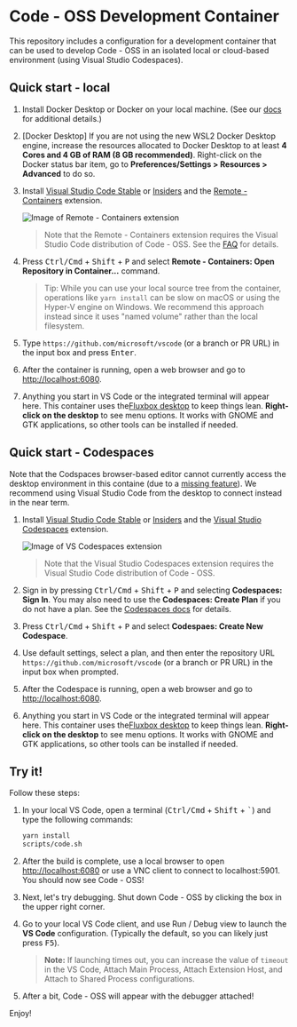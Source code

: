 # Code - OSS Development Container

This repository includes a configuration for a development container that can be used to develop Code - OSS in an isolated local or cloud-based environment (using Visual Studio Codespaces).

## Quick start - local

1. Install Docker Desktop or Docker on your local machine. (See our [docs](https://aka.ms/vscode-remote/containers/getting-started) for additional details.)

2. [Docker Desktop] If you are not using the new WSL2 Docker Desktop engine, increase the resources allocated to Docker Desktop to at least **4 Cores and 4 GB of RAM (8 GB recommended)**. Right-click on the Docker status bar item, go to **Preferences/Settings > Resources > Advanced** to do so.

3. Install [Visual Studio Code Stable](https://code.visualstudio.com/) or [Insiders](https://code.visualstudio.com/insiders/) and the [Remote - Containers](https://aka.ms/vscode-remote/download/containers) extension.

    ![Image of Remote - Containers extension](https://microsoft.github.io/vscode-remote-release/images/remote-containers-extn.png)

    > Note that the Remote - Containers extension requires the Visual Studio Code distribution of Code - OSS. See the [FAQ](https://aka.ms/vscode-remote/faq/license) for details.

4. Press <kbd>Ctrl/Cmd</kbd> + <kbd>Shift</kbd> + <kbd>P</kbd> and select **Remote - Containers: Open Repository in Container...** command.

    > Tip: While you can use your local source tree from the container, operations like `yarn install` can be slow on macOS or using the Hyper-V engine on Windows. We recommend this approach instead since it uses "named volume" rather than the local filesystem.

5. Type `https://github.com/microsoft/vscode` (or a branch or PR URL) in the input box and press <kbd>Enter</kbd>.

6. After the container is running, open a web browser and go to [http://localhost:6080](http://localhost:6080).

7. Anything you start in VS Code or the integrated terminal will appear here. This container uses the[Fluxbox desktop](http://fluxbox.org/) to keep things lean. **Right-click on the desktop** to see menu options. It works with GNOME and GTK applications, so other tools can be installed if needed.

## Quick start - Codespaces

Note that the Codspaces browser-based editor cannot currently access the desktop environment in this containe (due to a [missing feature](https://github.com/MicrosoftDocs/vsonline/issues/117)). We recommend using Visual Studio Code from the desktop to connect instead in the near term.

1. Install [Visual Studio Code Stable](https://code.visualstudio.com/) or [Insiders](https://code.visualstudio.com/insiders/) and the [Visual Studio Codespaces](https://aka.ms/vscs-ext-vscode) extension.

    ![Image of VS Codespaces extension](https://microsoft.github.io/vscode-remote-release/images/codespaces-extn.png)

    > Note that the Visual Studio Codespaces extension requires the Visual Studio Code distribution of Code - OSS.

2. Sign in by pressing <kbd>Ctrl/Cmd</kbd> + <kbd>Shift</kbd> + <kbd>P</kbd> and selecting **Codespaces: Sign In**. You may also need to use the **Codespaces: Create Plan** if you do not have a plan. See the [Codespaces docs](https://aka.ms/vso-docs/vscode) for details.

3. Press <kbd>Ctrl/Cmd</kbd> + <kbd>Shift</kbd> + <kbd>P</kbd> and select **Codespaes: Create New Codespace**.

4. Use default settings, select a plan, and then enter the repository URL `https://github.com/microsoft/vscode` (or a branch or PR URL) in the input box when prompted.

5. After the Codespace is running, open a web browser and go to [http://localhost:6080](http://localhost:6080).

6. Anything you start in VS Code or the integrated terminal will appear here. This container uses the[Fluxbox desktop](http://fluxbox.org/) to keep things lean. **Right-click on the desktop** to see menu options. It works with GNOME and GTK applications, so other tools can be installed if needed.

## Try it!

Follow these steps:

1. In your local VS Code, open a terminal (<kbd>Ctrl/Cmd</kbd> + <kbd>Shift</kbd> + <kbd>\`</kbd>) and type the following commands:

    ```bash
    yarn install
    scripts/code.sh
    ```

2. After the build is complete, use a local browser to open [http://localhost:6080](http://localhost:6080) or use a VNC client to connect to localhost:5901. You should now see Code - OSS!

4. Next, let's try debugging. Shut down Code - OSS by clicking the box in the upper right corner.

5. Go to your local VS Code client, and use Run / Debug view to launch the **VS Code** configuration. (Typically the default, so you can likely just press <kbd>F5</kbd>).

    > **Note:** If launching times out, you can increase the value of `timeout` in the VS Code, Attach Main Process, Attach Extension Host, and Attach to Shared Process configurations.

6. After a bit, Code - OSS will appear with the debugger attached!

Enjoy!
